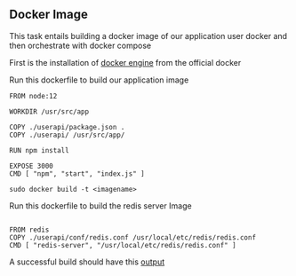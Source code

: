 ## Docker Image

This task entails building a docker image of our application user docker and then orchestrate with docker compose

First is the installation of [docker engine](https://docs.docker.com/engine/install/ubuntu/) from the official docker 

Run this dockerfile to build our application image


```
FROM node:12

WORKDIR /usr/src/app

COPY ./userapi/package.json .
COPY ./userapi/ /usr/src/app/

RUN npm install

EXPOSE 3000
CMD [ "npm", "start", "index.js" ]

```
```
sudo docker build -t <imagename> 
```

Run this dockerfile to build the redis server Image

```

FROM redis
COPY ./userapi/conf/redis.conf /usr/local/etc/redis/redis.conf
CMD [ "redis-server", "/usr/local/etc/redis/redis.conf" ]

```


 A successful build should have this [output](images/docker.png)
